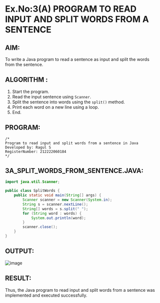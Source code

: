 # Ex.No:3(A) PROGRAM TO READ INPUT AND SPLIT WORDS FROM A SENTENCE

## AIM:
To write a Java program to read a sentence as input and split the words from the sentence.

## ALGORITHM :
1. Start the program.
2. Read the input sentence using `Scanner`.
3. Split the sentence into words using the `split()` method.
4. Print each word on a new line using a loop.
5. End.

## PROGRAM:
```
/*
Program to read input and split words from a sentence in Java
Developed by: Ragul S
RegisterNumber: 212222060184
*/
```

## 3A_SPLIT_WORDS_FROM_SENTENCE.JAVA:
```java
import java.util.Scanner;

public class SplitWords {
    public static void main(String[] args) {
        Scanner scanner = new Scanner(System.in);
        String s = scanner.nextLine();
        String[] words = s.split(" ");
        for (String word : words) {
            System.out.println(word);
        }
        scanner.close();
    }
}
```

## OUTPUT:
![image](https://github.com/user-attachments/assets/505330bd-2270-4adc-a96a-6be312d28247)



## RESULT:
Thus, the Java program to read input and split words from a sentence was implemented and executed successfully.
